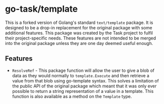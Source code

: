 # go-task/template

This is a forked version of Golang's standard `text/template` package. It is
designed to be a drop-in replacement for the original package with some
additional features. This package was created by the Task project to fulfil
their project-specific needs. These features are not intended to be merged into
the original package unless they are one day deemed useful enough.

## Features

- `ResolveRef` - This package function will allow the user to give a blob of
  data as they would normally to `template.Execute` and then retrieve a value
  from that blob using go-template syntax. This solves a limitation of the
  public API of the original package which meant that it was only ever possible
  to return a string representation of a value in a template. This function is
  also available as a method on the `Template` type.
